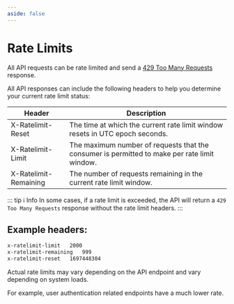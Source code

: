 ```yaml
---
aside: false
---
```


# Rate Limits

All API requests can be rate limited and send a [429 Too Many Requests](https://developer.mozilla.org/en-US/docs/Web/HTTP/Status/429) response.

All API responses can include the following headers to help you determine your current rate limit status:

| Header | Description |
| --- | --- |
| X-Ratelimit-Reset | The time at which the current rate limit window resets in UTC epoch seconds. |
| X-Ratelimit-Limit | The maximum number of requests that the consumer is permitted to make per rate limit window. |
| X-Ratelimit-Remaining | The number of requests remaining in the current rate limit window. |

::: tip ℹ️ Info
In some cases, if a rate limit is exceeded, the API will return a `429 Too Many Requests` response without the rate limit headers.
:::

## Example headers:

```txt
x-ratelimit-limit	2000
x-ratelimit-remaining	999
x-ratelimit-reset	1697448304
```

Actual rate limits may vary depending on the API endpoint and vary depending on system loads.

For example, user authentication related endpoints have a much lower rate.
